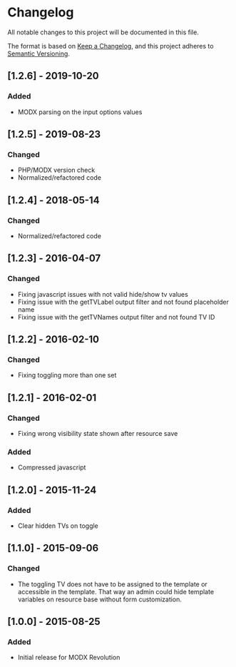 # Changelog
All notable changes to this project will be documented in this file.

The format is based on [Keep a Changelog](https://keepachangelog.com/en/1.0.0/),
and this project adheres to [Semantic Versioning](https://semver.org/spec/v2.0.0.html).

## [1.2.6] - 2019-10-20
### Added
- MODX parsing on the input options values 

## [1.2.5] - 2019-08-23
### Changed
- PHP/MODX version check
- Normalized/refactored code 

## [1.2.4] - 2018-05-14
### Changed
- Normalized/refactored code

## [1.2.3] - 2016-04-07
### Changed
- Fixing javascript issues with not valid hide/show tv values
- Fixing issue with the getTVLabel output filter and not found placeholder name
- Fixing issue with the getTVNames output filter and not found TV ID

## [1.2.2] - 2016-02-10
### Changed
- Fixing toggling more than one set

## [1.2.1] - 2016-02-01
### Changed
- Fixing wrong visibility state shown after resource save
### Added
- Compressed javascript

## [1.2.0] - 2015-11-24
### Added
- Clear hidden TVs on toggle

## [1.1.0] - 2015-09-06
### Changed
- The toggling TV does not have to be assigned to the template or accessible in the template.
  That way an admin could hide template variables on resource base without form customization.

## [1.0.0] - 2015-08-25
### Added
- Initial release for MODX Revolution
